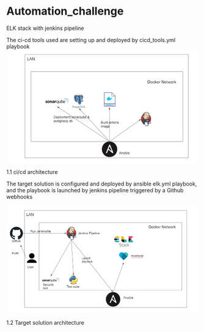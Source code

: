 # Automation_challenge
ELK stack with jenkins pipeline

The ci-cd tools used are setting up and deployed by cicd_tools.yml playbook
![alt text](https://github.com/Papekhaly/Automation_challenge/blob/main/ci-cd_tools.PNG)
 
1.1 ci/cd architecture
                        
The target solution is configured and deployed by ansible elk.yml playbook, and the playbook is launched by jenkins pipeline triggered by a Github webhooks

![alt text](https://github.com/Papekhaly/Automation_challenge/blob/main/target_solution.PNG)

1.2 Target solution architecture
